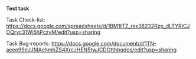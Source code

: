 **Test task**

Task Check-list: https://docs.google.com/spreadsheets/d/1BM1tTZ_rsx38232Rzp_dLTYRICJOQryc31Wj5hPczyM/edit?usp=sharing

Task Bug-reports: https://docs.google.com/document/d/1TN-aeeo99eJJMAehmhZS4XrcJHEN5twJCDOtthbqdos/edit?usp=sharing
